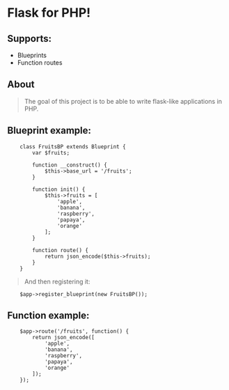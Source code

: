 # Flask for PHP!

## Supports:
* Blueprints
* Function routes

## About
> The goal of this project is to be able to write
> flask-like applications in PHP.

## Blueprint example:

        class FruitsBP extends Blueprint {
            var $fruits;
            
            function __construct() {
                $this->base_url = '/fruits';
            }

            function init() {
                $this->fruits = [
                    'apple',
                    'banana',
                    'raspberry',
                    'papaya',
                    'orange'
                ];
            }

            function route() {
                return json_encode($this->fruits);
            }
        }
        
> And then registering it:
        
        $app->register_blueprint(new FruitsBP());
        
 
## Function example:

        $app->route('/fruits', function() {
            return json_encode([
                'apple',
                'banana',
                'raspberry',
                'papaya',
                'orange'
            ]); 
        });



